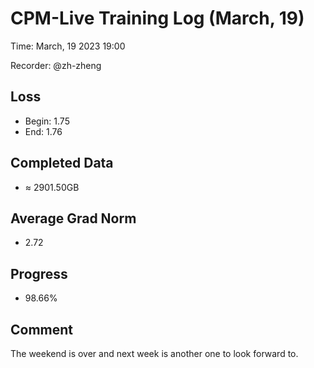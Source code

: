 # CPM-Live Training Log (March, 19)

Time: March, 19 2023 19:00

Recorder: @zh-zheng

## Loss
- Begin: 1.75
- End: 1.76
	
## Completed Data
- $\approx$ 2901.50GB

## Average Grad Norm
- 2.72

## Progress
- 98.66%

## Comment

The weekend is over and next week is another one to look forward to.
